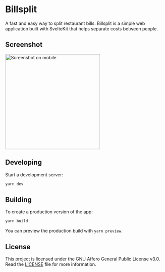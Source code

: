 # Billsplit

A fast and easy way to split restaurant bills. Billsplit is a simple web application built with SvelteKit that helps separate costs between people.

## Screenshot

<img alt="Screenshot on mobile" src="https://github.com/DoodlesEpic/Billsplit/assets/37254797/d3d04a50-ef64-4b8d-a7ff-ea21a792f731" width="300">

## Developing

Start a development server:

```bash
yarn dev
```

## Building

To create a production version of the app:

```bash
yarn build
```

You can preview the production build with `yarn preview`.

## License

This project is licensed under the GNU Affero General Public License v3.0. Read the [LICENSE](LICENSE) file for more information.

